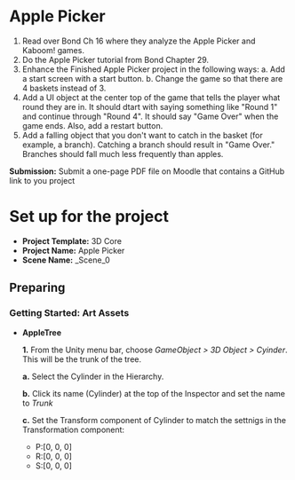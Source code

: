 Apple Picker
===============

1. Read over Bond Ch 16 where they analyze the Apple Picker and Kaboom! games.
2. Do the Apple Picker tutorial from Bond Chapter 29.
3. Enhance the Finished Apple Picker project in the following ways:
   a. Add a start screen with a start button.
   b. Change the game so that there are 4 baskets instead of 3.
4. Add a UI object at the center top of the game that tells the player what round they are in. It should dtart with saying something like "Round 1" and continue through "Round 4". It should say "Game Over" when the game ends. Also, add a restart button.
5. Add a falling object that you don't want to catch in the basket (for example, a branch). Catching a branch should result in "Game Over." Branches should fall much less frequently than apples.

__Submission:__
Submit a one-page PDF file on Moodle that contains a GitHub link to you project


# Set up for the project
* __Project Template:__ 3D Core
* __Project Name:__ Apple Picker
* __Scene Name:__ _Scene_0


## Preparing
### Getting Started: Art Assets
* __AppleTree__

  __1.__ From the Unity menu bar, choose _GameObject > 3D Object > Cyinder_. This will be the trunk of the tree.
  
    __a.__ Select the Cylinder in the Hierarchy.
  
    __b.__ Click its name (Cylinder) at the top of the Inspector and set the name to _Trunk_
  
    __c.__ Set the Transform component of Cylinder to match the settnigs in the Transformation component:
  
   * P:[0, 0, 0]
   * R:[0, 0, 0]
   * S:[0, 0, 0]
